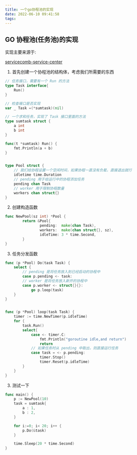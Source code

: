 ```yaml
---
title: 一个go协程池的实现
date: 2022-06-10 09:41:58
tags:
---
```


## GO 协程池(任务池)的实现

实现主要来源于: 

[servicecomb-service-center](https://github.com/apache/servicecomb-service-center/blob/v1.4.4/pkg/gopool/goroutines.go)




1. 首先创建一个协程池的结构体，考虑我们所需要的东西 

```go
// 任务接口，需要有一个 Run 的方法
type Task interface{
    Run()
}

// 检查接口是否实现
var _ Task =(*sumtask)(nil)

// 一个求和任务，实现了 Task 接口里面的方法
type sumtask struct {
    a int
    b int
}

func(t *sumtask) Run() {
    fmt.Println(a + b)
}


type Pool struct {
    // 我们给协程设置一个空闲时间，如果协程一直没有负载，直接退出就行
    idletime time.Duration 
    // pending 用于给运行中的协程添加任务
    pending chan Task
    // worker 用于限制协程数量
    workers chan struct{}
}
```


2. 创建构造函数


```go
func NewPool(sz int) *Pool {
        return &Pool{
                pending:  make(chan Task),
                workers:  make(chan struct{}, sz),
                idleTime: 3 * time.Second,
        }
}
```


3. 任务分发函数


```go
func (p *Pool) Do(task Task) {
    select {
        // pending 是将任务放入到已经启动的协程中
        case p.pending <- task:
        // worker 是将任务放入新开的协程中
        case p.worker <- struct{}{}:
            go p.loop(task)
    }
}


func (p *Pool) loop(task Task) {
    timer := time.NewTimer(p.idleTime)
    for {
        task.Run()
        select{
            case <- timer.C:
                fmt.Println("goroutine idle,and return")
                return
            // 如果任务时从 pending 中取出，则直接运行任务
            case task = <- p.pending:
                timer.Stop()
                timer.Reset(p.idleTime)
        }
    }
}

```


3. 测试一下


```go
func main() {
    p := NewPool(10)
    task = sumtask{
        a : 1,
        b : 2,
    }

    for i:=0; i< 20; i++ {
        p.Do(&task)
    }

    time.Sleep(20 * time.Second)
}
```

